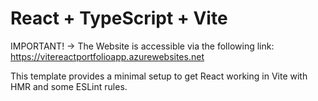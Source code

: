 # React + TypeScript + Vite

IMPORTANT! -> The Website is accessible via the following link: https://vitereactportfolioapp.azurewebsites.net

This template provides a minimal setup to get React working in Vite with HMR and some ESLint rules.

